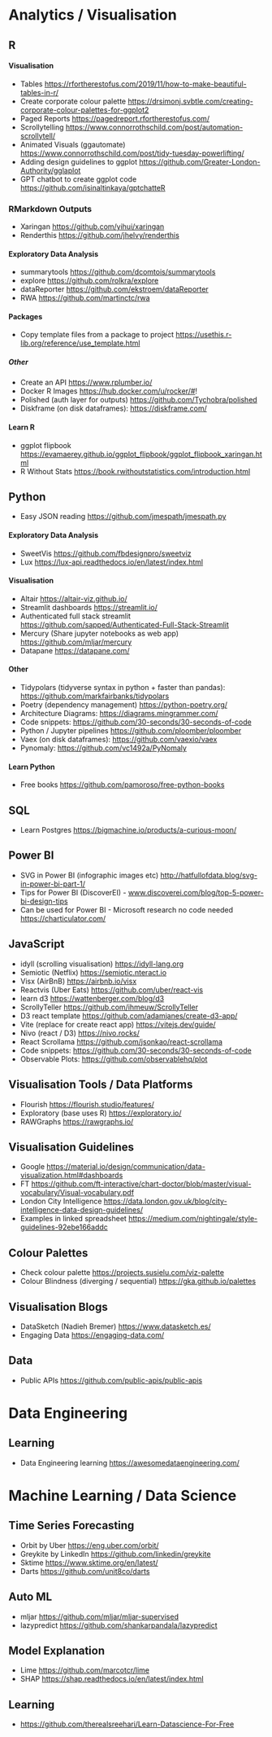 # Analytics / Visualisation

## R

#### Visualisation
- Tables https://rfortherestofus.com/2019/11/how-to-make-beautiful-tables-in-r/
- Create corporate colour palette https://drsimonj.svbtle.com/creating-corporate-colour-palettes-for-ggplot2
- Paged Reports https://pagedreport.rfortherestofus.com/
- Scrollytelling https://www.connorrothschild.com/post/automation-scrollytell/
- Animated Visuals (ggautomate) https://www.connorrothschild.com/post/tidy-tuesday-powerlifting/
- Adding design guidelines to ggplot https://github.com/Greater-London-Authority/gglaplot
- GPT chatbot to create ggplot code https://github.com/isinaltinkaya/gptchatteR

### RMarkdown Outputs
- Xaringan https://github.com/yihui/xaringan
- Renderthis https://github.com/jhelvy/renderthis

#### Exploratory Data Analysis
- summarytools https://github.com/dcomtois/summarytools
- explore https://github.com/rolkra/explore
- dataReporter https://github.com/ekstroem/dataReporter
- RWA https://github.com/martinctc/rwa

#### Packages
- Copy template files from a package to project https://usethis.r-lib.org/reference/use_template.html

##### Other
- Create an API https://www.rplumber.io/
- Docker R Images https://hub.docker.com/u/rocker/#!
- Polished (auth layer for outputs) https://github.com/Tychobra/polished
- Diskframe (on disk dataframes): https://diskframe.com/

#### Learn R
- ggplot flipbook https://evamaerey.github.io/ggplot_flipbook/ggplot_flipbook_xaringan.html
- R Without Stats https://book.rwithoutstatistics.com/introduction.html

## Python
- Easy JSON reading https://github.com/jmespath/jmespath.py

#### Exploratory Data Analysis
- SweetVis https://github.com/fbdesignpro/sweetviz
- Lux https://lux-api.readthedocs.io/en/latest/index.html

#### Visualisation
- Altair https://altair-viz.github.io/
- Streamlit dashboards https://streamlit.io/
- Authenticated full stack streamlit https://github.com/sapped/Authenticated-Full-Stack-Streamlit
- Mercury (Share jupyter notebooks as web app) https://github.com/mljar/mercury
- Datapane https://datapane.com/

#### Other
- Tidypolars (tidyverse syntax in python + faster than pandas): https://github.com/markfairbanks/tidypolars
- Poetry (dependency management) https://python-poetry.org/
- Architecture Diagrams: https://diagrams.mingrammer.com/
- Code snippets: https://github.com/30-seconds/30-seconds-of-code
- Python / Jupyter pipelines https://github.com/ploomber/ploomber
- Vaex (on disk dataframes): https://github.com/vaexio/vaex
- Pynomaly: https://github.com/vc1492a/PyNomaly

#### Learn Python 
- Free books https://github.com/pamoroso/free-python-books

## SQL 
- Learn Postgres https://bigmachine.io/products/a-curious-moon/

## Power BI
- SVG in Power BI (infographic images etc) http://hatfullofdata.blog/svg-in-power-bi-part-1/
- Tips for Power BI (DiscoverEI) - www.discoverei.com/blog/top-5-power-bi-design-tips
- Can be used for Power BI - Microsoft research no code needed https://charticulator.com/

## JavaScript 
- idyll (scrolling visualisation) https://idyll-lang.org
- Semiotic (Netflix) https://semiotic.nteract.io
- Visx (AirBnB) https://airbnb.io/visx
- Reactvis (Uber Eats) https://github.com/uber/react-vis
- learn d3 https://wattenberger.com/blog/d3
- ScrollyTeller https://github.com/ihmeuw/ScrollyTeller
- D3 react template https://github.com/adamjanes/create-d3-app/
- Vite (replace for create react app) https://vitejs.dev/guide/
- Nivo (react / D3) https://nivo.rocks/
- React Scrollama https://github.com/jsonkao/react-scrollama
- Code snippets: https://github.com/30-seconds/30-seconds-of-code
- Observable Plots: https://github.com/observablehq/plot

## Visualisation Tools / Data Platforms
- Flourish https://flourish.studio/features/
- Exploratory (base uses R) https://exploratory.io/
- RAWGraphs https://rawgraphs.io/

## Visualisation Guidelines
- Google https://material.io/design/communication/data-visualization.html#dashboards
- FT https://github.com/ft-interactive/chart-doctor/blob/master/visual-vocabulary/Visual-vocabulary.pdf
- London City Intelligence https://data.london.gov.uk/blog/city-intelligence-data-design-guidelines/
- Examples in linked spreadsheet https://medium.com/nightingale/style-guidelines-92ebe166addc

## Colour Palettes 

- Check colour palette https://projects.susielu.com/viz-palette
- Colour Blindness (diverging / sequential) https://gka.github.io/palettes

## Visualisation Blogs
- DataSketch (Nadieh Bremer) https://www.datasketch.es/
- Engaging Data https://engaging-data.com/

## Data
- Public APIs https://github.com/public-apis/public-apis

# Data Engineering

## Learning
- Data Engineering learning https://awesomedataengineering.com/

# Machine Learning / Data Science

## Time Series Forecasting
- Orbit by Uber https://eng.uber.com/orbit/
- Greykite by LinkedIn https://github.com/linkedin/greykite
- Sktime https://www.sktime.org/en/latest/
- Darts https://github.com/unit8co/darts

## Auto ML
- mljar https://github.com/mljar/mljar-supervised
- lazypredict https://github.com/shankarpandala/lazypredict

## Model Explanation
- Lime https://github.com/marcotcr/lime
- SHAP https://shap.readthedocs.io/en/latest/index.html

## Learning 
- https://github.com/therealsreehari/Learn-Datascience-For-Free

